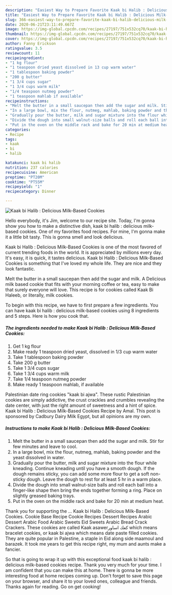 ```yaml
---
description: "Easiest Way to Prepare Favorite Kaak bi Halib : Delicious Milk-Based Cookies"
title: "Easiest Way to Prepare Favorite Kaak bi Halib : Delicious Milk-Based Cookies"
slug: 366-easiest-way-to-prepare-favorite-kaak-bi-halib-delicious-milk-based-cookies
date: 2020-06-21T23:11:49.667Z
image: https://img-global.cpcdn.com/recipes/27197/751x532cq70/kaak-bi-halib-delicious-milk-based-cookies-recipe-main-photo.jpg
thumbnail: https://img-global.cpcdn.com/recipes/27197/751x532cq70/kaak-bi-halib-delicious-milk-based-cookies-recipe-main-photo.jpg
cover: https://img-global.cpcdn.com/recipes/27197/751x532cq70/kaak-bi-halib-delicious-milk-based-cookies-recipe-main-photo.jpg
author: Fanny Erickson
ratingvalue: 3.5
reviewcount: 11
recipeingredient:
- "1 kg flour"
- "1 teaspoon dried yeast dissolved in 13 cup warm water"
- "1 tablespoon baking powder"
- "200 g butter"
- "1 3/4 cups sugar"
- "1 3/4 cups warm milk"
- "1/4 teaspoon nutmeg powder"
- "1 teaspoon mahlab if available"
recipeinstructions:
- "Melt the butter in a small saucepan then add the sugar and milk. Stir for few minutes and leave to cool."
- "In a large bowl, mix the flour, nutmeg, mahlab, baking powder and the yeast dissolved in water."
- "Gradually pour the butter, milk and sugar mixture into the flour while kneading. Continue kneading until you have a smooth dough. If the dough remains sticky, you can add some more flour to get a soft non-sticky dough. Leave the dough to rest for at least 5 hr in a warm place."
- "Divide the dough into small walnut-size balls and roll each ball into a finger-like shape then bring the ends together forming a ring. Place on slightly greased baking trays."
- "Put in the oven on the middle rack and bake for 20 min at medium heat."
categories:
- Recipe
tags:
- kaak
- bi
- halib

katakunci: kaak bi halib 
nutrition: 237 calories
recipecuisine: American
preptime: "PT20M"
cooktime: "PT55M"
recipeyield: "1"
recipecategory: Dinner

---
```



![Kaak bi Halib : Delicious Milk-Based Cookies](https://img-global.cpcdn.com/recipes/27197/751x532cq70/kaak-bi-halib-delicious-milk-based-cookies-recipe-main-photo.jpg)

Hello everybody, it's Jim, welcome to our recipe site. Today, I'm gonna show you how to make a distinctive dish, kaak bi halib : delicious milk-based cookies. One of my favorites food recipes. For mine, I'm gonna make it a little bit tasty. This is gonna smell and look delicious.

Kaak bi Halib : Delicious Milk-Based Cookies is one of the most favored of current trending foods in the world. It is appreciated by millions every day. It's easy, it is quick, it tastes delicious. Kaak bi Halib : Delicious Milk-Based Cookies is something that I've loved my whole life. They are nice and they look fantastic.

Melt the butter in a small saucepan then add the sugar and milk. A Delicious milk based cookie that fits with your morning coffee or tea, easy to make that surely everyone will love. This recipe is for cookies called Kaak Bi Haleeb, or literally, milk cookies.


To begin with this recipe, we have to first prepare a few ingredients. You can have kaak bi halib : delicious milk-based cookies using 8 ingredients and 5 steps. Here is how you cook that.

<!--inarticleads1-->

##### The ingredients needed to make Kaak bi Halib : Delicious Milk-Based Cookies:

1. Get 1 kg flour
1. Make ready 1 teaspoon dried yeast, dissolved in 1/3 cup warm water
1. Take 1 tablespoon baking powder
1. Take 200 g butter
1. Take 1 3/4 cups sugar
1. Take 1 3/4 cups warm milk
1. Take 1/4 teaspoon nutmeg powder
1. Make ready 1 teaspoon mahlab, if available


Palestinian date ring cookies &#34;kaak bi ajwa&#34;. These rustic Palestinian cookies are simply addictive, the crust crackles and crumbles revealing the date center, with just the right amount of sweetness and a hint of spice. Kaak bi Halib : Delicious Milk-Based Cookies Recipe by Amal. This post is sponsored by Cadbury Dairy Milk Egypt, but all opinions are my own. 

<!--inarticleads2-->

##### Instructions to make Kaak bi Halib : Delicious Milk-Based Cookies:

1. Melt the butter in a small saucepan then add the sugar and milk. Stir for few minutes and leave to cool.
1. In a large bowl, mix the flour, nutmeg, mahlab, baking powder and the yeast dissolved in water.
1. Gradually pour the butter, milk and sugar mixture into the flour while kneading. Continue kneading until you have a smooth dough. If the dough remains sticky, you can add some more flour to get a soft non-sticky dough. Leave the dough to rest for at least 5 hr in a warm place.
1. Divide the dough into small walnut-size balls and roll each ball into a finger-like shape then bring the ends together forming a ring. Place on slightly greased baking trays.
1. Put in the oven on the middle rack and bake for 20 min at medium heat.


Thank you for supporting the … Kaak bi Halib : Delicious Milk-Based Cookies. Cookie Base Recipe Cookie Recipes Dessert Recipes Arabic Dessert Arabic Food Arabic Sweets Eid Sweets Arabic Bread Crack Crackers. These cookies are called Kaak asawerكعك اساور which means bracelet cookies, or kaak bi ajwa which means date paste filled cookies. They are quite popular in Palestine, a staple in Eid along side maamoul and barazek. It took me years to get this recipe right, my mum and aunts make a fancier. 

So that is going to wrap it up with this exceptional food kaak bi halib : delicious milk-based cookies recipe. Thank you very much for your time. I am confident that you can make this at home. There is gonna be more interesting food at home recipes coming up. Don't forget to save this page on your browser, and share it to your loved ones, colleague and friends. Thanks again for reading. Go on get cooking!
